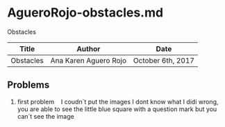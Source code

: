# AgueroRojo-obstacles.md
Obstacles 

Title|Author|Date 
-----|----|----
Obstacles|Ana Karen Aguero Rojo|October 6th, 2017

## Problems
1. first problem 
    I coudn`t put the images I dont know what I didi wrong, you are able to see the little blue square with a question mark but you can´t see the image 
